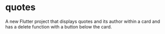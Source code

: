 # quotes

A new Flutter project that displays quotes and its author within a card and has a delete function with a button below the card.
